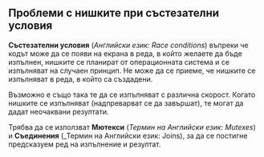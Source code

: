 ## Проблеми с нишките при състезателни условия

**Състезателни условия** (_Английски език: Race conditions_) въпреки че кодът може да се появи на екрана в реда, в който желаете да бъде изпълнен, нишките се планират от операционната система и се изпълняват на случаен принцип. Не може да се приеме, че нишките се изпълняват в реда, в който са създадени. 

Възможно е също така те да се изпълняват с различна скорост. Когато нишките се изпълняват (надпреварват се да завършат), те могат да дадат неочаквани резултати. 

Трябва да се използват **Мютекси** (_Термин на Английски език: Mutexes_) и **Съединения** (_Термин на Английски език: Joins), за да се постигне предсказуем ред на изпълнение и резултат.